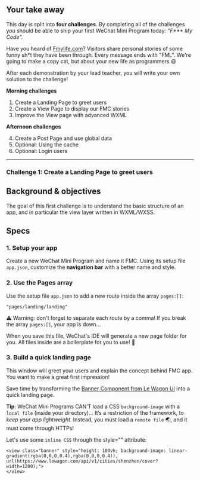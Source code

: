 ## Your take away

This day is split into **four challenges**. By completing all of the challenges you should be able to ship your first WeChat Mini Program today: _"F*** My Code"._

Have you heard of [Fmylife.com](fmylife.com)? Visitors share personal stories of some funny sh*t they have been through. Every message ends with "FML". We're going to make a copy cat, but about your new life as programmers 😆

After each demonstration by your lead teacher, you will write your own solution to the challenge!

**Morning challenges**

1. Create a Landing Page to greet users
2. Create a View Page to display our FMC stories
3. Improve the View page with advanced WXML

**Afternoon challenges**

4. Create a Post Page and use global data
5. Optional: Using the cache
6. Optional: Login users

---

### Challenge 1: Create a Landing Page to greet users

## Background & objectives

The goal of this first challenge is to understand the basic structure of an app, and in particular the view layer written in WXML/WXSS.

## Specs

### 1. Setup your app

Create a new WeChat Mini Program and name it FMC. Using its setup file `app.json`, customize the **navigation bar** with a better name and style.

### 2. Use the Pages array

Use the setup file `app.json` to add a new route inside the array `pages:[]`:

```
"pages/landing/landing"
```

⚠️ Warning: don't forget to separate each route by a comma! If you break the array `pages:[]`, your app is down...

When you save this file, WeChat's IDE will generate a new page folder for you. All files inside are a boilerplate for you to use! 👏


### 3. Build a quick landing page

This window will greet your users and explain the concept behind FMC app. You want to make a great first impression!

Save time by transforming the [Banner Component from Le Wagon UI](https://uikit.lewagon.com/documentation#banners) into a quick landing page.

**Tip**: WeChat Mini Programs CAN’T load a CSS `background-image` with a `local file` (inside your directory)...
It’s a restriction of the framework, to *keep your app lightweight.* Instead, you must load a `remote file` 🌏, and it must come through HTTPs!

Let's use some `inline CSS` through the style="" attribute:


```
<view class="banner" style="height: 100vh; background-image: linear-gradient(rgba(0,0,0,0.4),rgba(0,0,0,0.4)), url(https://www.lewagon.com/api/v1/cities/shenzhen/cover?width=1200);">
</view>
```

